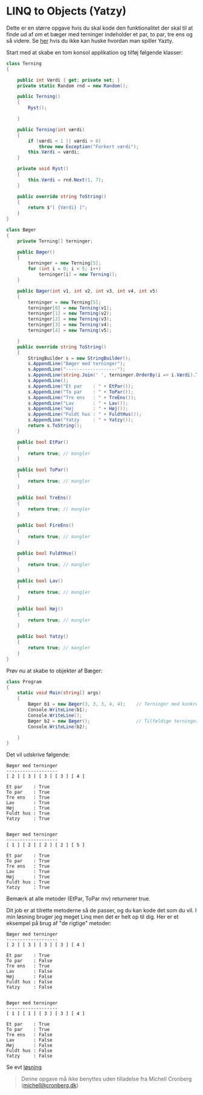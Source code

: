 ﻿# LINQ to Objects (Yatzy)

Dette er en større opgave hvis du skal kode den funktionalitet der skal til at finde ud af 
om et bæger med terninger indeholder et par, to par, tre ens og så videre. Se [her](https://da.wikipedia.org/wiki/Yatzy) hvis du
ikke kan huske hvordan man spiller Yazty.

Start med at skabe en tom konsol applikation og tilføj følgende klasser:

```csharp
class Terning
{

    public int Værdi { get; private set; }
    private static Random rnd = new Random();

    public Terning()
    {
        Ryst();

    }

    public Terning(int værdi)
    {
        if (værdi < 1 || værdi > 6)
            throw new Exception("Forkert værdi");
        this.Værdi = værdi;
    }

    private void Ryst()
    {
        this.Værdi = rnd.Next(1, 7);
    }

    public override string ToString()
    {
        return $"[ {Værdi} ]";
    }
}

class Bæger
{
    private Terning[] terninger;

    public Bæger()
    {
        terninger = new Terning[5];
        for (int i = 0; i < 5; i++)
            terninger[i] = new Terning();
    }

    public Bæger(int v1, int v2, int v3, int v4, int v5)
    {
        terninger = new Terning[5];
        terninger[0] = new Terning(v1);
        terninger[1] = new Terning(v2);
        terninger[2] = new Terning(v3);
        terninger[3] = new Terning(v4);
        terninger[4] = new Terning(v5);

    }
    public override string ToString()
    {
        StringBuilder s = new StringBuilder();
        s.AppendLine("Bæger med terninger");
        s.AppendLine("-------------------");
        s.AppendLine(string.Join(' ', terninger.OrderBy(i => i.Værdi).ToList()));
        s.AppendLine();
        s.AppendLine("Et par    : " + EtPar());
        s.AppendLine("To par    : " + ToPar());
        s.AppendLine("Tre ens   : " + TreEns());
        s.AppendLine("Lav       : " + Lav());
        s.AppendLine("Høj       : " + Høj());
        s.AppendLine("Fuldt hus : " + FuldtHus());
        s.AppendLine("Yatzy     : " + Yatzy());
        return s.ToString();
    }

    public bool EtPar()
    {
        return true; // mangler
    }

    public bool ToPar()
    {
        return true; // mangler
    }

    public bool TreEns()
    {
        return true; // mangler
    }

    public bool FireEns()
    {
        return true; // mangler
    }

    public bool FuldtHus()
    {
        return true; // mangler
    }

    public bool Lav()
    {
        return true; // mangler            
    }

    public bool Høj()
    {
        return true; // mangler        
    }

    public bool Yatzy()
    {
        return true; // mangler        
    }
}
```

Prøv nu at skabe to objekter af Bæger:

```csharp
class Program
{
    static void Main(string[] args)
    {
        Bæger b1 = new Bæger(3, 3, 3, 4, 4);    // Terninger med konkret værdi til test
        Console.WriteLine(b1);
        Console.WriteLine();
        Bæger b2 = new Bæger();                 // Tilfældige terninger
        Console.WriteLine(b2);

    }
}
```

Det vil udskrive følgende: 

```
Bæger med terninger
-------------------
[ 2 ] [ 3 ] [ 3 ] [ 3 ] [ 4 ]

Et par    : True
To par    : True
Tre ens   : True
Lav       : True
Høj       : True
Fuldt hus : True
Yatzy     : True


Bæger med terninger
-------------------
[ 1 ] [ 2 ] [ 2 ] [ 2 ] [ 5 ]

Et par    : True
To par    : True
Tre ens   : True
Lav       : True
Høj       : True
Fuldt hus : True
Yatzy     : True
```

Bemærk at alle metoder (EtPar, ToPar mv) returnerer true. 

Dit job er at tilrette metoderne så de passer, og du kan kode det som du vil. I min løsning bruger jeg meget Linq men det er helt op til dig. Her er et eksempel på brug af "de rigtige" metoder:

```
Bæger med terninger
-------------------
[ 2 ] [ 3 ] [ 3 ] [ 3 ] [ 4 ]

Et par    : True
To par    : False
Tre ens   : True
Lav       : False
Høj       : False
Fuldt hus : False
Yatzy     : False


Bæger med terninger
-------------------
[ 1 ] [ 1 ] [ 3 ] [ 3 ] [ 4 ]

Et par    : True
To par    : True
Tre ens   : False
Lav       : False
Høj       : False
Fuldt hus : False
Yatzy     : False
```

Se evt [løsning](https://github.com/devcronberg/undervisning-cs-opgaver/blob/master/linq2objects-terning/Program.cs)

<!-- footerstart -->
> Denne opgave må ikke benyttes uden tilladelse fra Michell Cronberg (michell@cronberg.dk)
<!-- footerslut -->

